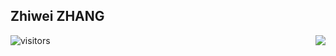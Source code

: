 ## Zhiwei ZHANG
<img align="right" src="https://github-readme-stats.vercel.app/api?username=zzw-zwzhang&show_icons=true&icon_color=CE1D2D&text_color=718096&bg_color=ffffff&hide_title=true" />

<!--
**zwzhang121/zwzhang** is a ✨ _special_ ✨ repository because its `README.md` (this file) appears on your GitHub profile.

Here are some ideas to get you started:

-->

![visitors](https://visitor-badge.glitch.me/badge?page_id=zzw-zwzhang.zzw-zwzhang)
